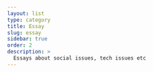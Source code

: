 ```yaml
---
layout: list
type: category
title: Essay
slug: essay
sidebar: true
order: 2
description: >
  Essays about social issues, tech issues etc
---
```

